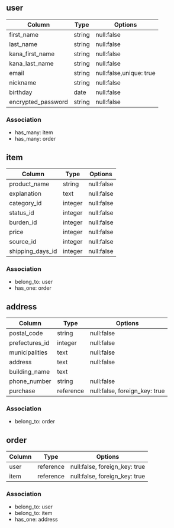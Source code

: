 ## user

|     Column       |  Type  |            Options          |
|------------------|--------|-----------------------------|
|first_name        |string  |null:false                   |
|last_name         |string  |null:false                   |
|kana_first_name   |string  |null:false                   |
|kana_last_name    |string  |null:false                   |
|email             |string  |null:false,unique: true      |
|nickname          |string  |null:false                   |
|birthday          |date    |null:false                   |
|encrypted_password|string  |null:false                   |

### Association
- has_many: item
- has_many: order


## item

|     Column     |  Type  |            Options          |
|----------------|--------|-----------------------------|
|product_name    |string  |null:false                   |
|explanation     |text    |null:false                   |
|category_id	   |integer |null:false                   |
|status_id		   |integer |null:false                   |
|burden_id		   |integer |null:false                   |
|price				   |integer |null:false                   |
|source_id		   |integer |null:false                   |
|shipping_days_id|integer |null:false                   |

### Association
- belong_to: user
- has_one: order

## address

|    Column    |  Type   |            Options          |
|--------------|---------|-----------------------------|
|postal_code	 |string   |null:false                   |
|prefectures_id|integer  |null:false                   |
|municipalities|text     |null:false                   |
|address			 |text     |null:false                   |
|building_name |text     |                             |
|phone_number	 |string   |null:false                   |
|purchase      |reference|null:false, foreign_key: true|
### Association
- belong_to: order


## order

|    Column    |  Type   |              Options          |
|--------------|---------|-------------------------------|
|user       	 |reference|null:false, foreign_key: true  |
|item          |reference|null:false, foreign_key: true  |

### Association
- belong_to: user 
- belong_to: item
- has_one: address